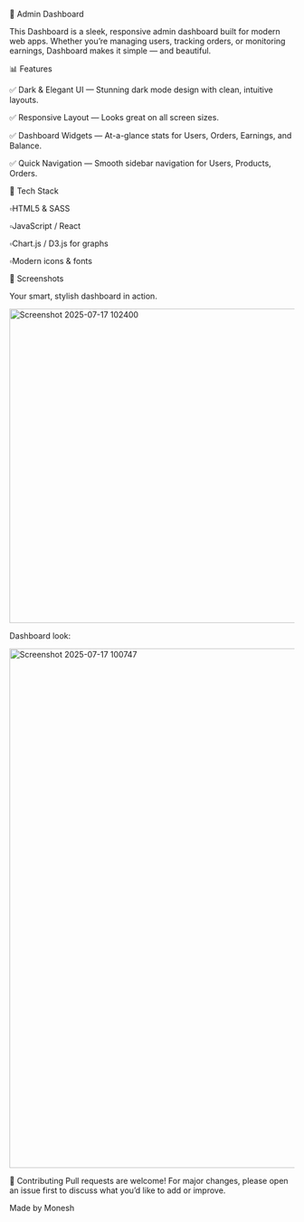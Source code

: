 🚀 Admin Dashboard

This Dashboard is a sleek, responsive admin dashboard built for modern web apps. Whether you’re managing users, tracking orders, or monitoring earnings, Dashboard makes it simple — and beautiful.

📊 Features

✅ Dark & Elegant UI — Stunning dark mode design with clean, intuitive layouts.

✅ Responsive Layout — Looks great on all screen sizes.

✅ Dashboard Widgets — At-a-glance stats for Users, Orders, Earnings, and Balance.

✅ Quick Navigation — Smooth sidebar navigation for Users, Products, Orders.

🧩 Tech Stack

▫️HTML5 & SASS

▫️JavaScript / React 

▫️Chart.js / D3.js for graphs

▫️Modern icons & fonts

📌 Screenshots

Your smart, stylish dashboard in action.


<img width="799" height="556" alt="Screenshot 2025-07-17 102400" src="https://github.com/user-attachments/assets/55455127-9bf3-4688-8da2-47f40f76bec0" />



Dashboard look:

<img width="1910" height="919" alt="Screenshot 2025-07-17 100747" src="https://github.com/user-attachments/assets/4c13fbcb-8a56-46dc-91f2-a93501e994c2" />


🤝 Contributing
Pull requests are welcome! For major changes, please open an issue first to discuss what you’d like to add or improve.

   Made by Monesh 
